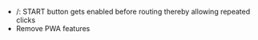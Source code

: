 - /: START button gets enabled before routing thereby allowing repeated clicks
- Remove PWA features
